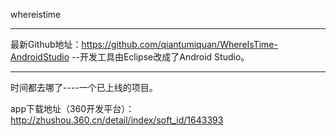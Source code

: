whereistime
*******************************************
最新Github地址：https://github.com/qiantumiquan/WhereIsTime-AndroidStudio
--开发工具由Eclipse改成了Android Studio。
*******************************************

时间都去哪了----一个已上线的项目。


app下载地址（360开发平台）：http://zhushou.360.cn/detail/index/soft_id/1643393
